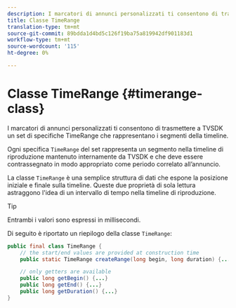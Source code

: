 ```yaml
---
description: I marcatori di annunci personalizzati ti consentono di trasmettere a TVSDK un set di specifiche TimeRange che rappresentano i segmenti della timeline.
title: Classe TimeRange
translation-type: tm+mt
source-git-commit: 89bdda1d4bd5c126f19ba75a819942df901183d1
workflow-type: tm+mt
source-wordcount: '115'
ht-degree: 0%

---
```



# Classe TimeRange {#timerange-class}

I marcatori di annunci personalizzati ti consentono di trasmettere a TVSDK un set di specifiche TimeRange che rappresentano i segmenti della timeline.

<!--<a id="section_42EB6D62627A424ABA250E3246EFEFC3"></a>-->

Ogni specifica `TimeRange` del set rappresenta un segmento nella timeline di riproduzione mantenuto internamente da TVSDK e che deve essere contrassegnato in modo appropriato come periodo correlato all’annuncio.

La classe `TimeRange` è una semplice struttura di dati che espone la posizione iniziale e finale sulla timeline. Queste due proprietà di sola lettura astraggono l&#39;idea di un intervallo di tempo nella timeline di riproduzione.

>[!TIP]
>
>Entrambi i valori sono espressi in millisecondi.

Di seguito è riportato un riepilogo della classe `TimeRange`:

```java
public final class TimeRange {
    // the start/end values are provided at construction time
    public static TimeRange createRange(long begin, long duration) {...} 

    // only getters are available
    public long getBegin() {...} 
    public long getEnd() {...} 
    public long getDuration() {...}
}
```

